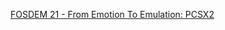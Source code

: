 <a href="https://www.youtube.com/watch?v=0ybUyKxHWxY">FOSDEM 21 - From Emotion To Emulation: PCSX2</a>
